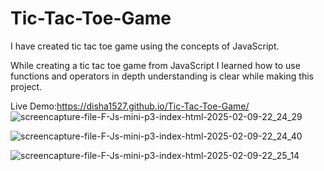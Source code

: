 <h1>Tic-Tac-Toe-Game</h1>

I have created tic tac toe game using the concepts of JavaScript.

While creating a tic tac toe game from JavaScript I learned how to use functions and operators in depth understanding is clear while making this project.

Live Demo:https://disha1527.github.io/Tic-Tac-Toe-Game/
![screencapture-file-F-Js-mini-p3-index-html-2025-02-09-22_24_29](https://github.com/user-attachments/assets/ef5b35a3-00b1-4b63-906c-361616cfb3a5)

![screencapture-file-F-Js-mini-p3-index-html-2025-02-09-22_24_40](https://github.com/user-attachments/assets/df1c8c33-20fe-4289-8c59-5748aba1c828)

![screencapture-file-F-Js-mini-p3-index-html-2025-02-09-22_25_14](https://github.com/user-attachments/assets/9c517510-7e88-429b-bed9-f3c7396f7742)


